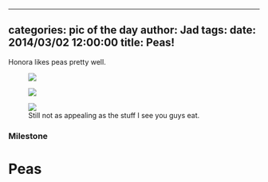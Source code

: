
---
categories: pic of the day
author: Jad
tags: 
date: 2014/03/02 12:00:00
title: Peas!
---
Honora likes peas pretty well.
<figure>
<img src="/img/2014/03/02/img_3270_medium.jpg" />
<figcaption></figcaption>
</figure>

<figure>
<img src="/img/2014/03/02/img_3259_medium.jpg" />
<figcaption></figcaption>
</figure>

<figure>
<img src="/img/2014/03/02/img_3269_medium.jpg" />
<figcaption>Still not as appealing as the stuff I see you guys eat.</figcaption>
</figure>

### Milestone
# Peas
